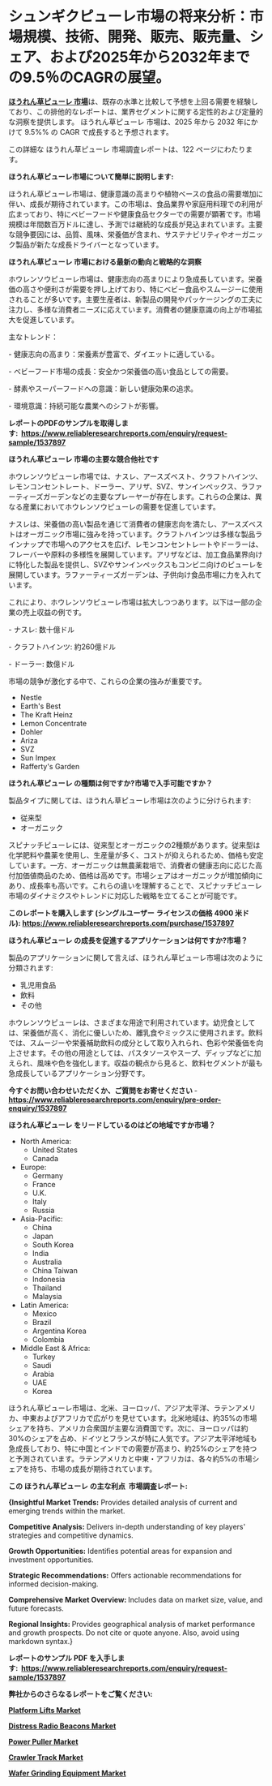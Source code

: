 <p><h1>シュンギクピューレ市場の将来分析：市場規模、技術、開発、販売、販売量、シェア、および2025年から2032年までの9.5％のCAGRの展望。</h1></p><p data-sourcepos="1:1-1:157"><strong><a href="https://www.reliableresearchreports.com/spinach-puree-r1537897?utm_campaign=110&utm_medium=36&utm_source=Github&utm_content=ia&utm_term=09042025&utm_id=spinach-puree">ほうれん草ピューレ 市場</a></strong>は、既存の水準と比較して予想を上回る需要を経験しており、この排他的なレポートは、業界セグメントに関する定性的および定量的な洞察を提供します。 ほうれん草ピューレ 市場は、2025 年から 2032 年にかけて 9.5%% の CAGR で成長すると予想されます。</p>
<p data-sourcepos="3:1-3:50">この詳細な ほうれん草ピューレ 市場調査レポートは、122 ページにわたります。</p>
<p><strong>ほうれん草ピューレ市場について簡単に説明します:</strong></p>
<p><p>ほうれん草ピューレ市場は、健康意識の高まりや植物ベースの食品の需要増加に伴い、成長が期待されています。この市場は、食品業界や家庭用料理での利用が広まっており、特にベビーフードや健康食品セクターでの需要が顕著です。市場規模は年間数百万ドルに達し、予測では継続的な成長が見込まれています。主要な競争要因には、品質、風味、栄養価が含まれ、サステナビリティやオーガニック製品が新たな成長ドライバーとなっています。</p></p>
<p><strong>ほうれん草ピューレ 市場における最新の動向と戦略的な洞察</strong></p>
<p><p>ホウレンソウピューレ市場は、健康志向の高まりにより急成長しています。栄養価の高さや便利さが需要を押し上げており、特にベビー食品やスムージーに使用されることが多いです。主要生産者は、新製品の開発やパッケージングの工夫に注力し、多様な消費者ニーズに応えています。消費者の健康意識の向上が市場拡大を促進しています。</p><p>主なトレンド：</p><p>- 健康志向の高まり：栄養素が豊富で、ダイエットに適している。</p><p>- ベビーフード市場の成長：安全かつ栄養価の高い食品としての需要。</p><p>- 酵素やスーパーフードへの意識：新しい健康効果の追求。</p><p>- 環境意識：持続可能な農業へのシフトが影響。</p></p>
<p><strong>レポートのPDFのサンプルを取得します</strong><strong>:&nbsp;&nbsp;<a href="https://www.reliableresearchreports.com/enquiry/request-sample/1537897?utm_campaign=110&utm_medium=36&utm_source=Github&utm_content=ia&utm_term=09042025&utm_id=spinach-puree">https://www.reliableresearchreports.com/enquiry/request-sample/1537897</a></strong></p>
<p><strong>ほうれん草ピューレ 市場の主要な競合他社です</strong></p>
<p><p>ホウレンソウピューレ市場では、ナスレ、アースズベスト、クラフトハインツ、レモンコンセントレート、ドーラー、アリザ、SVZ、サンインペックス、ラファーティーズガーデンなどの主要なプレーヤーが存在します。これらの企業は、異なる産業においてホウレンソウピューレの需要を促進しています。</p><p>ナスレは、栄養価の高い製品を通じて消費者の健康志向を満たし、アースズベストはオーガニック市場に強みを持っています。クラフトハインツは多様な製品ラインナップで市場へのアクセスを広げ、レモンコンセントレートやドーラーは、フレーバーや原料の多様性を展開しています。アリザなどは、加工食品業界向けに特化した製品を提供し、SVZやサンインペックスもコンビニ向けのピューレを展開しています。ラファーティーズガーデンは、子供向け食品市場に力を入れています。</p><p>これにより、ホウレンソウピューレ市場は拡大しつつあります。以下は一部の企業の売上収益の例です。</p><p>- ナスレ: 数十億ドル</p><p>- クラフトハインツ: 約260億ドル</p><p>- ドーラー: 数億ドル</p><p>市場の競争が激化する中で、これらの企業の強みが重要です。</p></p>
<p><ul><li>Nestle</li><li>Earth's Best</li><li>The Kraft Heinz</li><li>Lemon Concentrate</li><li>Dohler</li><li>Ariza</li><li>SVZ</li><li>Sun Impex</li><li>Rafferty's Garden</li></ul></p>
<p><strong>ほうれん草ピューレ の種類は何ですか?市場で入手可能ですか？</strong></p>
<p>製品タイプに関しては、ほうれん草ピューレ市場は次のように分けられます:</p>
<p><ul><li>従来型</li><li>オーガニック</li></ul></p>
<p><p>スピナッチピューレには、従来型とオーガニックの2種類があります。従来型は化学肥料や農薬を使用し、生産量が多く、コストが抑えられるため、価格も安定しています。一方、オーガニックは無農薬栽培で、消費者の健康志向に応じた高付加価値商品のため、価格は高めです。市場シェアはオーガニックが増加傾向にあり、成長率も高いです。これらの違いを理解することで、スピナッチピューレ市場のダイナミクスやトレンドに対応した戦略を立てることが可能です。</p></p>
<p><strong>このレポートを購入します (シングルユーザー ライセンスの価格 4900 米ドル):&nbsp;<a href="https://www.reliableresearchreports.com/purchase/1537897?utm_campaign=110&utm_medium=36&utm_source=Github&utm_content=ia&utm_term=09042025&utm_id=spinach-puree">https://www.reliableresearchreports.com/purchase/1537897</a></strong></p>
<p><strong>ほうれん草ピューレ の成長を促進するアプリケーションは何ですか?市場？</strong></p>
<p>製品のアプリケーションに関して言えば、ほうれん草ピューレ市場は次のように分類されます:</p>
<p><ul><li>乳児用食品</li><li>飲料</li><li>その他</li></ul></p>
<p><p>ホウレンソウピューレは、さまざまな用途で利用されています。幼児食としては、栄養価が高く、消化に優しいため、離乳食やミックスに使用されます。飲料では、スムージーや栄養補助飲料の成分として取り入れられ、色彩や栄養価を向上させます。その他の用途としては、パスタソースやスープ、ディップなどに加えられ、風味や色を強化します。収益の観点から見ると、飲料セグメントが最も急成長しているアプリケーション分野です。</p></p>
<p><strong>今すぐお問い合わせいただくか、ご質問をお寄せください</strong><strong>&nbsp;</strong>-<strong><a href="https://www.reliableresearchreports.com/enquiry/pre-order-enquiry/1537897?utm_campaign=110&utm_medium=36&utm_source=Github&utm_content=ia&utm_term=09042025&utm_id=spinach-puree">https://www.reliableresearchreports.com/enquiry/pre-order-enquiry/1537897</a></strong></p>
<p><strong>ほうれん草ピューレ をリードしているのはどの地域ですか市場？</strong></p>
<p><ul>
    <li>
        North America:
        <ul>
            <li>United States</li>
            <li>Canada</li>
        </ul>
    </li>
    <li>
        Europe:
        <ul>
            <li>Germany</li>
            <li>France</li>
            <li>U.K.</li>
            <li>Italy</li>
            <li>Russia</li>
        </ul>
    </li>
    <li>
        Asia-Pacific:
        <ul>
            <li>China</li>
            <li>Japan</li>
            <li>South Korea</li>
            <li>India</li>
            <li>Australia</li>
            <li>China Taiwan</li>
            <li>Indonesia</li>
            <li>Thailand</li>
            <li>Malaysia</li>
        </ul>
    </li>
    <li>
        Latin America:
        <ul>
            <li>Mexico</li>
            <li>Brazil</li>
            <li>Argentina Korea</li>
            <li>Colombia</li>
        </ul>
    </li>
    <li>
        Middle East & Africa:
        <ul>
            <li>Turkey</li>
            <li>Saudi</li>
            <li>Arabia</li>
            <li>UAE</li>
            <li>Korea</li>
        </ul>
    </li>
    </ul></p>
<p><p>ほうれん草ピューレ市場は、北米、ヨーロッパ、アジア太平洋、ラテンアメリカ、中東およびアフリカで広がりを見せています。北米地域は、約35%の市場シェアを持ち、アメリカ合衆国が主要な消費国です。次に、ヨーロッパは約30%のシェアを占め、ドイツとフランスが特に人気です。アジア太平洋地域も急成長しており、特に中国とインドでの需要が高まり、約25%のシェアを持つと予測されています。ラテンアメリカと中東・アフリカは、各々約5%の市場シェアを持ち、市場の成長が期待されています。</p></p>
<p><strong>この ほうれん草ピューレ の主な利点&nbsp; 市場調査レポート:</strong></p>
<p><strong>{Insightful Market Trends:</strong> Provides detailed analysis of current and emerging trends within the market.</p>
<p><strong>Competitive Analysis:</strong> Delivers in-depth understanding of key players' strategies and competitive dynamics.</p>
<p><strong>Growth Opportunities:</strong> Identifies potential areas for expansion and investment opportunities.</p>
<p><strong>Strategic Recommendations:</strong> Offers actionable recommendations for informed decision-making.</p>
<p><strong>Comprehensive Market Overview: </strong>Includes data on market size, value, and future forecasts.</p>
<p><strong>Regional Insights: </strong>Provides geographical analysis of market performance and growth prospects. Do not cite or quote anyone. Also, avoid using markdown syntax.}</p>
<p><strong>レポートのサンプル PDF を入手します:&nbsp;</strong><strong>&nbsp;<a href="https://www.reliableresearchreports.com/enquiry/request-sample/1537897?utm_campaign=110&utm_medium=36&utm_source=Github&utm_content=ia&utm_term=09042025&utm_id=spinach-puree">https://www.reliableresearchreports.com/enquiry/request-sample/1537897</a></strong></p>
<p></p>
<p></p>
<p></p>
<p></p>
<p><strong>弊社からのさらなるレポートをご覧ください:</strong></p>
<p><strong><p><a href="https://github.com/mgapeak/Market-Research-Report-List-1/blob/main/platform-lifts-market.md?utm_campaign=110&utm_medium=36&utm_source=Github&utm_content=ia&utm_term=09042025&utm_id=spinach-puree">Platform Lifts Market</a></p><p><a href="https://github.com/sleeprudantf/Market-Research-Report-List-1/blob/main/distress-radio-beacons-market.md?utm_campaign=110&utm_medium=36&utm_source=Github&utm_content=ia&utm_term=09042025&utm_id=spinach-puree">Distress Radio Beacons Market</a></p><p><a href="https://github.com/kakeryttri0c/Market-Research-Report-List-1/blob/main/power-puller-market.md?utm_campaign=110&utm_medium=36&utm_source=Github&utm_content=ia&utm_term=09042025&utm_id=spinach-puree">Power Puller Market</a></p><p><a href="https://github.com/andulanick3/Market-Research-Report-List-1/blob/main/crawler-track-market.md?utm_campaign=110&utm_medium=36&utm_source=Github&utm_content=ia&utm_term=09042025&utm_id=spinach-puree">Crawler Track Market</a></p><p><a href="https://github.com/BrandonBrown3773/Market-Research-Report-List-1/blob/main/wafer-grinding-equipment-market.md?utm_campaign=110&utm_medium=36&utm_source=Github&utm_content=ia&utm_term=09042025&utm_id=spinach-puree">Wafer Grinding Equipment Market</a></p></strong></p>